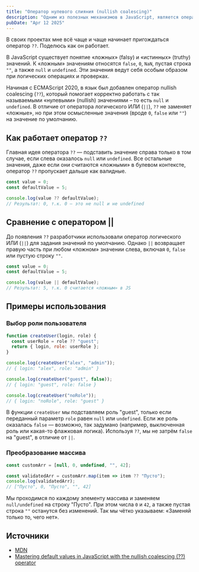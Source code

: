 ```yaml
---
title: "Оператор нулевого слияния (nullish coalescing)"
description: "Одним из полезных механизмов в JavaScript, является оператор nullish coalescing (??). Он позволяет аккуратно подставлять значения по умолчанию там, где логический оператор ИЛИ (||) может неудачно «перекрыть» нужные данные."
pubDate: "Apr 12 2025"
---
```

В своих проектах мне всё чаще и чаще начинает пригождаться оператор `??`. Поделюсь как он работает.

В JavaScript существует понятие «ложных» (falsy) и «истинных» (truthy) значений. К «ложным» значениям относятся `false`, `0`, `NaN`, пустая строка `""`, а также `null` и `undefined`. Эти значения ведут себя особым образом при логических операциях и проверках.

Начиная с ECMAScript 2020, в язык был добавлен оператор nullish coalescing (`??`), который помогает корректно работать с так называемыми «нулевыми» (nullish) значениями – то есть `null` и `undefined`. В отличие от оператора логического ИЛИ (`||`), `??` не заменяет «ложные», но при этом осмысленные значения (вроде `0`, `false` или `""`) на значение по умолчанию.

## Как работает оператор `??`
Главная идея оператора `??` — подставить значение справа только в том случае, если слева оказалось `null` или `undefined`. Все остальные значения, даже если они считаются «ложными» в булевом контексте, оператор `??` пропускает дальше как валидные.

```js
const value = 0;
const defaultValue = 5;

console.log(value ?? defaultValue);
// Результат: 0, т.к. 0 — это не null и не undefined
```

## Сравнение с оператором ||
До появления `??` разработчики использовали оператор логического ИЛИ (`||`) для задания значений по умолчанию. Однако `||` возвращает правую часть при любом «ложном» значении слева, включая `0`, `false` или пустую строку `""`.

```js
const value = 0;
const defaultValue = 5;

console.log(value || defaultValue);
// Результат: 5, т.к. 0 считается «ложным» в JS
```

## Примеры использования
### Выбор роли пользователя
```js
function createUser(login, role) {
  const userRole = role ?? "guest";
  return { login, role: userRole };
}

console.log(createUser("alex", "admin"));
// { login: "alex", role: "admin" }

console.log(createUser("guest", false));
// { login: "guest", role: false }

console.log(createUser("noRole"));
// { login: "noRole", role: "guest" }
```

В функции `createUser` мы подставляем роль "guest", только если переданный параметр `role` равен `null` или `undefined`. Если же роль оказалась `false` — возможно, так задумано (например, выключенная роль или какая-то флажковая логика). Используя `??`, мы не затрём `false` на "guest", в отличие от `||`.

### Преобразование массива
```js
const customArr = [null, 0, undefined, "", 42];

const validatedArr = customArr.map(item => item ?? "Пусто");
console.log(validatedArr);
// ["Пусто", 0, "Пусто", "", 42]
```

Мы проходимся по каждому элементу массива и заменяем `null/undefined` на строку "Пусто". При этом числа `0` и `42`, а также пустая строка `""` останутся без изменений. Так мы чётко указываем: «Заменяй только то, чего нет».

## Источники
- [MDN](https://developer.mozilla.org/en-US/docs/Web/JavaScript/Reference/Operators/Nullish_coalescing)
- [Mastering default values in JavaScript with the nullish coalescing (??) operator](https://allthingssmitty.com/2025/04/10/mastering-default-values-in-javascript-with-the-nullish-coalescing-operator/)
